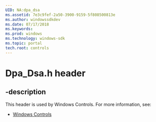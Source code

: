 ```yaml
---
UID: NA:dpa_dsa
ms.assetid: 7e3c9fef-2a50-3900-9159-5f808500813e
ms.author: windowssdkdev
ms.date: 07/17/2018
ms.keywords: 
ms.prod: windows
ms.technology: windows-sdk
ms.topic: portal
tech.root: controls
---
```


# Dpa_Dsa.h header


## -description


This header is used by Windows Controls. For more information, see:

- [Windows Controls](../_controls)
